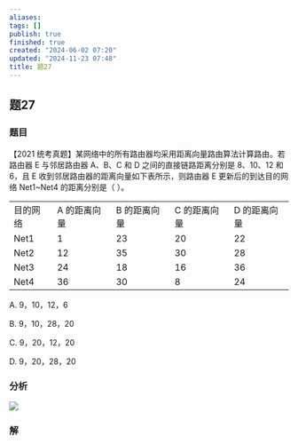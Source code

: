 ```yaml
---
aliases: 
tags: []
publish: true
finished: true
created: "2024-06-02 07:20"
updated: "2024-11-23 07:48"
title: 题27
---
```

## 题27
### 题目
【2021 统考真题】某网络中的所有路由器均采用距离向量路由算法计算路由。若路由器 E 与邻居路由器 A、B、C 和 D 之间的直接链路距离分别是 8、10、12 和 6，且 E 收到邻居路由器的距离向量如下表所示，则路由器 E 更新后的到达目的网络 Net1~Net4 的距离分别是（ ）。

<table data-draft-node="block" data-draft-type="table" data-size="normal" data-row-style="normal"><tbody><tr><td>目的网络</td><td>A 的距离向量</td><td>B 的距离向量</td><td>C 的距离向量</td><td>D 的距离向量</td></tr><tr><td>Net1</td><td>1</td><td>23</td><td>20</td><td>22</td></tr><tr><td>Net2</td><td>12</td><td>35</td><td>30</td><td>28</td></tr><tr><td>Net3</td><td>24</td><td>18</td><td>16</td><td>36</td></tr><tr><td>Net4</td><td>36</td><td>30</td><td>8</td><td>24</td></tr></tbody></table>

A. 9，10，12，6

B. 9，10，28，20

C. 9，20，12，20

D. 9，20，28，20
### 分析
![](https://img.hwenyi.tech/202407072129914.webp)
### 解
